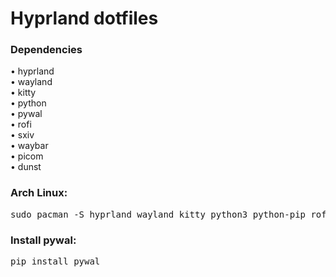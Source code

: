 <h1>Hyprland dotfiles</h1>
<h3>Dependencies</h3>
<p>
  • hyprland <br>
  • wayland <br>
  • kitty <br>
  • python <br>
  • pywal <br>
  • rofi <br>
  • sxiv <br>
  • waybar <br>
  • picom <br>
  • dunst <br>
</p>
<h3>Arch Linux:</h3>
<pre>sudo pacman -S hyprland wayland kitty python3 python-pip rofi sxiv waybar picom dunst</pre>

<h3>Install pywal:</h3>
<pre>pip install pywal</pre>
